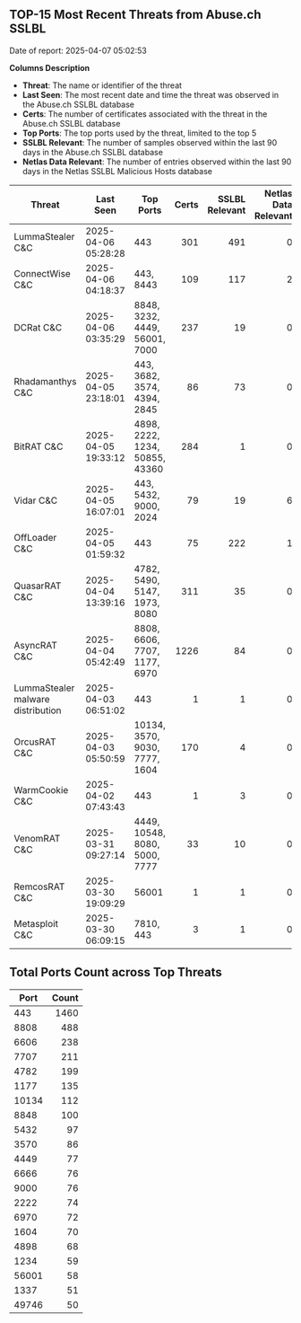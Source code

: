 ## TOP-15 Most Recent Threats from Abuse.ch SSLBL
Date of report: 2025-04-07 05:02:53

**Columns Description**
- **Threat**: The name or identifier of the threat
- **Last Seen**: The most recent date and time the threat was observed in the Abuse.ch SSLBL database
- **Certs**: The number of certificates associated with the threat in the Abuse.ch SSLBL database
- **Top Ports**: The top ports used by the threat, limited to the top 5
- **SSLBL Relevant**: The number of samples observed within the last 90 days in the Abuse.ch SSLBL database
- **Netlas Data Relevant**: The number of entries observed within the last 90 days in the Netlas SSLBL Malicious Hosts database



| Threat                     | Last Seen           | Top Ports          | Certs        | SSLBL Relevant   | Netlas Data Relevant  |
|----------------------------|---------------------|--------------------|-------------:|-----------------:|----------------------:|
| LummaStealer C&C           | 2025-04-06 05:28:28 | 443 | 301 | 491 | 0 |
| ConnectWise C&C            | 2025-04-06 04:18:37 | 443, 8443 | 109 | 117 | 2 |
| DCRat C&C                  | 2025-04-06 03:35:29 | 8848, 3232, 4449, 56001, 7000 | 237 | 19 | 0 |
| Rhadamanthys C&C           | 2025-04-05 23:18:01 | 443, 3682, 3574, 4394, 2845 | 86 | 73 | 0 |
| BitRAT C&C                 | 2025-04-05 19:33:12 | 4898, 2222, 1234, 50855, 43360 | 284 | 1 | 0 |
| Vidar C&C                  | 2025-04-05 16:07:01 | 443, 5432, 9000, 2024 | 79 | 19 | 6 |
| OffLoader C&C              | 2025-04-05 01:59:32 | 443 | 75 | 222 | 1 |
| QuasarRAT C&C              | 2025-04-04 13:39:16 | 4782, 5490, 5147, 1973, 8080 | 311 | 35 | 0 |
| AsyncRAT C&C               | 2025-04-04 05:42:49 | 8808, 6606, 7707, 1177, 6970 | 1226 | 84 | 0 |
| LummaStealer malware distribution | 2025-04-03 06:51:02 | 443 | 1 | 1 | 0 |
| OrcusRAT C&C               | 2025-04-03 05:50:59 | 10134, 3570, 9030, 7777, 1604 | 170 | 4 | 0 |
| WarmCookie C&C             | 2025-04-02 07:43:43 | 443 | 1 | 3 | 0 |
| VenomRAT C&C               | 2025-03-31 09:27:14 | 4449, 10548, 8080, 5000, 7777 | 33 | 10 | 0 |
| RemcosRAT C&C              | 2025-03-30 19:09:29 | 56001 | 1 | 1 | 0 |
| Metasploit C&C             | 2025-03-30 06:09:15 | 7810, 443 | 3 | 1 | 0 |

## Total Ports Count across Top Threats
| Port       | Count      |
|------------|-----------:|
| 443 | 1460 |
| 8808 | 488 |
| 6606 | 238 |
| 7707 | 211 |
| 4782 | 199 |
| 1177 | 135 |
| 10134 | 112 |
| 8848 | 100 |
| 5432 | 97 |
| 3570 | 86 |
| 4449 | 77 |
| 6666 | 76 |
| 9000 | 76 |
| 2222 | 74 |
| 6970 | 72 |
| 1604 | 70 |
| 4898 | 68 |
| 1234 | 59 |
| 56001 | 58 |
| 1337 | 51 |
| 49746 | 50 |
